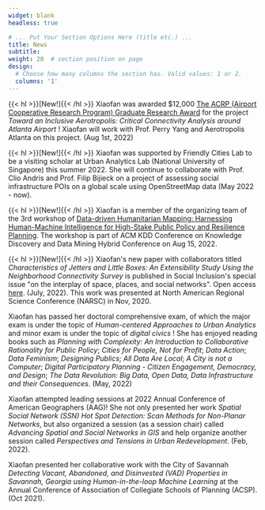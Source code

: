 ```yaml
---
widget: blank
headless: true

# ... Put Your Section Options Here (title etc.) ...
title: News
subtitle:
weight: 20  # section position on page
design:
  # Choose how many columns the section has. Valid values: 1 or 2.
  columns: '1'
---
```


{{< hl >}}[New!]{{< /hl >}} Xiaofan was awarded $12,000 [The ACRP (Airport Cooperative Research Program) Graduate Research Award](https://vsgc.odu.edu/acrpgraduateresearchawards/) for the project _Toward an Inclusive Aerotropolis: Critical Connectivity Analysis around Atlanta Airport_ ! Xiaofan will work with Prof. Perry Yang and Aerotropolis Atlanta on this project. (Aug 1st, 2022)

{{< hl >}}[New!]{{< /hl >}} Xiaofan was supported by Friendly Cities Lab to be a visiting scholar at Urban Analytics Lab (National University of Singapore) this summer 2022. She will continue to collaborate with Prof. Clio Andris and Prof. Filip Bijieck on a project of assessing social infrastructure POIs on a global scale using OpenStreetMap data (May 2022 - now).

{{< hl >}}[New!]{{< /hl >}} Xiaofan is a member of the organizing team of the 3rd workshop of [Data-driven Humanitarian Mapping: Harnessing Human-Machine Intelligence for High-Stake Public Policy and Resilience Planning](https://kdd-humanitarian-mapping.herokuapp.com/). The workshop is part of ACM KDD Conference on Knowledge Discovery and Data Mining Hybrid Conference on Aug 15, 2022. 

{{< hl >}}[New!]{{< /hl >}} Xiaofan's new paper with collaborators titled _Characteristics of Jetters and Little Boxes: An Extensibility Study Using the Neighborhood Connectivity Survey_ is published in Social Inclusion's special issue "on the interplay of space, places, and social networks". Open access [here](https://www.cogitatiopress.com/socialinclusion/article/view/5366). (July, 2022). This work was presented at North American Regional Science Conference (NARSC) in Nov, 2020. 

Xiaofan has passed her doctoral comprehensive exam, of which the major exam is under the topic of _Human-centered Approaches to Urban Analytics_ and minor exam is under the topic of _digital civics_ ! She has enjoyed reading books such as _Planning with Complexity: An Introduction to Collaborative Rationality for Public Policy_; _Cities for People, Not for Profit_; _Data Action_; _Data Feminism_; _Designing Publics_; _All Data Are Local_; _A City is not a Computer_; _Digital Participatory Planning - Citizen Engagement, Democracy, and Design_; _The Data Revolution: Big Data, Open Data, Data Infrastructure and their Consequences_. (May, 2022)

Xiaofan attempted leading sessions at 2022 Annual Conference of American Geographers (AAG)! She not only presented her work _Spatial Social Network (SSN) Hot Spot Detection: Scan Methods for Non-Planar Networks_, but also organized a session (as a session chair) called _Advancing Spatial and Social Networks in GIS_ and help organize another session called _Perspectives and Tensions in Urban Redevelopment_. (Feb, 2022). 

Xiaofan presented her collaborative work with the City of Savannah _Detecting Vacant, Abandoned, and Disinvested (VAD) Properties in Savannah, Georgia using Human-in-the-loop Machine Learning_ at the Annual Conference of Association of Collegiate Schools of Planning (ACSP). (Oct 2021).

<!-- Xiaofan's new paper _Measuring McCities: Landscapes of chain and independent restaurants in the United States_ was published in Enviornmental Planning B: Urban Analytics and City Science (open access [here](https://www.xiaofanliang.com/publication/chainness/chainness.pdf)). This work was presented at GaTech College of Design Virtual Research Symposium on Point of Interest (April, 2021) and AAG (April, 2020).

Xiaofan's paper _A Review of Spatial Network Insights and Methods in the Context of Planning: Applications, Challenges, and Opportunities_ is published in a book chapter in the book Urban Informatics and Future Cities (open access [here](https://www.xiaofanliang.com/publication/review/review.pdf)). She also presents the paper at The 17th International Conference on CUPUM – Computational Urban Planning and Urban Management. (June, 2021).

Xiaofan founded the [Miaoqianzhi 'jie' Research Group](https://public.tableau.com/app/profile/lu.chen6557/viz/Miaoqianzhijie/Miaoqianzhijie), an activist research team based in Guangzhou that promotes public discourses and conducts quantitative and qualitative research around Miaoqianzhi 'jie' (a historic street that is planned to be demolished to build an additional metro station). (Nov 2020 - now).  -->

<!-- Xiaofan presented her work _A R Online Tutorial for Visualizing Spatial Social Networks_ at MoVis: Information Visualization of Geospatial Networks, Flows, and Movements Workshop at IEEE VIS. (Oct, 2020).

Xiaofan gave an invited talk on _Explaining Urban Scaling, Variances, and Economic Structure with Multiplex Networks in China_ at MIT Sustainable Urbanization Lab Internal Seminar. (Oct, 2020). 

Xiaofan presented her work _Measuring McCities: Quantifying ‘Chainness’ of Foodscape in the United States_ at The Annual Conference of American Association of Geographers. (April, 2020).   -->





